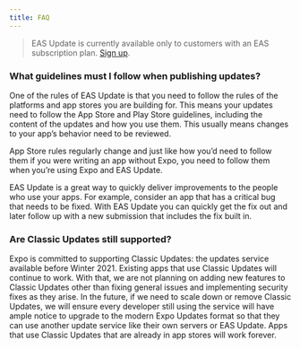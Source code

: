```yaml
---
title: FAQ
---
```


> EAS Update is currently available only to customers with an EAS subscription plan. [Sign up](https://expo.dev/accounts/[account]/settings/subscriptions).

### What guidelines must I follow when publishing updates?

One of the rules of EAS Update is that you need to follow the rules of the platforms and app stores you are building for. This means your updates need to follow the App Store and Play Store guidelines, including the content of the updates and how you use them. This usually means changes to your app’s behavior need to be reviewed.

App Store rules regularly change and just like how you’d need to follow them if you were writing an app without Expo, you need to follow them when you’re using Expo and EAS Update.

EAS Update is a great way to quickly deliver improvements to the people who use your apps. For example, consider an app that has a critical bug that needs to be fixed. With EAS Update you can quickly get the fix out and later follow up with a new submission that includes the fix built in.

### Are Classic Updates still supported?

Expo is committed to supporting Classic Updates: the updates service available before Winter 2021. Existing apps that use Classic Updates will continue to work. With that, we are not planning on adding new features to Classic Updates other than fixing general issues and implementing security fixes as they arise. In the future, if we need to scale down or remove Classic Updates, we will ensure every developer still using the service will have ample notice to upgrade to the modern Expo Updates format so that they can use another update service like their own servers or EAS Update. Apps that use Classic Updates that are already in app stores will work forever.
